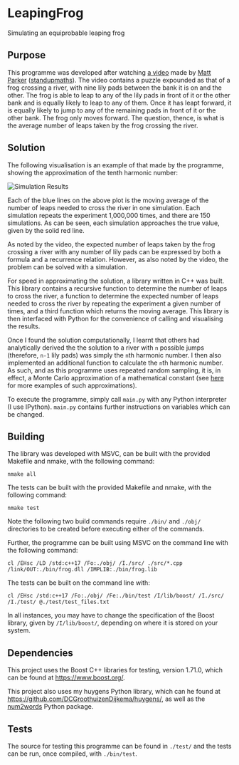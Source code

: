 
# LeapingFrog

Simulating an equiprobable leaping frog

## Purpose

This programme was developed after watching [a video](https://www.youtube.com/watch?v=ZLTyX4zL2Fc) made by [Matt Parker](https://www.youtube.com/user/standupmaths) ([standupmaths](http://standupmaths.com/)). The video contains a puzzle expounded as that of a frog crossing a river, with nine lily pads between the bank it is on and the other. The frog is able to leap to any of the lily pads in front of it or the other bank and is equally likely to leap to any of them. Once it has leapt forward, it is equally likely to jump to any of the remaining pads in front of it or the other bank. The frog only moves forward. The question, thence, is what is the average number of leaps taken by the frog crossing the river.

## Solution

The following visualisation is an example of that made by the programme, showing the approximation of the tenth harmonic number:

![Simulation Results](https://drive.google.com/uc?id=1SG7Xxey8d979ZHCJCyhAGkb-lOllLvHp)

Each of the blue lines on the above plot is the moving average of the number of leaps needed to cross the river in one simulation. Each simulation repeats the experiment 1,000,000 times, and there are 150 simulations. As can be seen, each simulation approaches the true value, given by the solid red line.

As noted by the video, the expected number of leaps taken by the frog crossing a river with any number of lily pads can be expressed by both a formula and a recurrence relation. However, as also noted by the video, the problem can be solved with a simulation.

For speed in approximating the solution, a library written in C++ was built. This library contains a recursive function to determine the number of leaps to cross the river, a function to determine the expected number of leaps needed to cross the river by repeating the experiment a given number of times, and a third function which returns the moving average. This library is then interfaced with Python for the convenience of calling and visualising the results.

Once I found the solution computationally, I learnt that others had analytically derived the the solution to a river with `n` possible jumps (therefore, `n-1` lily pads) was simply the `n`th harmonic number. I then also implemented an additional function to calculate the `n`th harmonic number. As such, and as this programme uses repeated random sampling, it is, in effect, a Monte Carlo approximation of a mathematical constant (see [here](https://github.com/DCGroothuizenDijkema/MonteCarloMathConstants) for more examples of such approximations).

To execute the programme, simply call ```main.py``` with any Python interpreter (I use IPython). ```main.py``` contains further instructions on variables which can be changed.

## Building

The library was developed with MSVC, can be built with the provided Makefile and nmake, with the following command:

```shell
nmake all
```

The tests can be built with the provided Makefile and nmake, with the following command:

```shell
nmake test
```

Note the following two build commands require ```./bin/``` and ```./obj/``` directories to be created before executing either of the commands.

Further, the programme can be built using MSVC on the command line with the following command:

```shell
cl /EHsc /LD /std:c++17 /Fo:./obj/ /I./src/ ./src/*.cpp /link/OUT:./bin/frog.dll /IMPLIB:./bin/frog.lib
```

The tests can be built on the command line with:

```shell
cl /EHsc /std:c++17 /Fo:./obj/ /Fe:./bin/test /I/lib/boost/ /I./src/ /I./test/ @./test/test_files.txt
```

In all instances, you may have to change the specification of the Boost library, given by ```/I/lib/boost/```, depending on where it is stored on your system.

## Dependencies

This project uses the Boost C++ libraries for testing, version 1.71.0, which can be found at <https://www.boost.org/>.

This project also uses my huygens Python library, which can he found at <https://github.com/DCGroothuizenDijkema/huygens/>, as well as the [num2words](https://pypi.org/project/num2words/) Python package.

## Tests

The source for testing this programme can be found in ```./test/``` and the tests can be run, once compiled, with ```./bin/test```.
